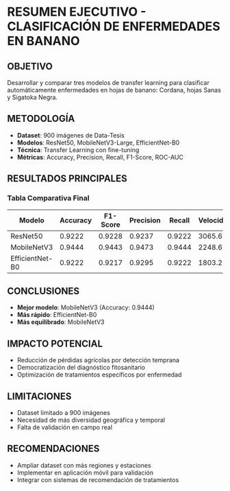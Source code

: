 # RESUMEN EJECUTIVO - CLASIFICACIÓN DE ENFERMEDADES EN BANANO

## OBJETIVO
Desarrollar y comparar tres modelos de transfer learning para clasificar automáticamente enfermedades en hojas de banano: Cordana, hojas Sanas y Sigatoka Negra.

## METODOLOGÍA
- **Dataset**: 900 imágenes de Data-Tesis
- **Modelos**: ResNet50, MobileNetV3-Large, EfficientNet-B0
- **Técnica**: Transfer Learning con fine-tuning
- **Métricas**: Accuracy, Precision, Recall, F1-Score, ROC-AUC

## RESULTADOS PRINCIPALES

### Tabla Comparativa Final
| Modelo | Accuracy | F1-Score | Precision | Recall | Velocidad |
|--------|----------|----------|-----------|---------|-----------|
| ResNet50 | 0.9222 | 0.9228 | 0.9237 | 0.9222 | 3065.6 |
| MobileNetV3 | 0.9444 | 0.9443 | 0.9473 | 0.9444 | 2248.6 |
| EfficientNet-B0 | 0.9222 | 0.9217 | 0.9295 | 0.9222 | 1803.2 |

## CONCLUSIONES
- **Mejor modelo**: MobileNetV3 (Accuracy: 0.9444)
- **Más rápido**: EfficientNet-B0
- **Más equilibrado**: MobileNetV3

## IMPACTO POTENCIAL
- Reducción de pérdidas agrícolas por detección temprana
- Democratización del diagnóstico fitosanitario
- Optimización de tratamientos específicos por enfermedad

## LIMITACIONES
- Dataset limitado a 900 imágenes
- Necesidad de más diversidad geográfica y temporal
- Falta de validación en campo real

## RECOMENDACIONES
- Ampliar dataset con más regiones y estaciones
- Implementar en aplicación móvil para validación
- Integrar con sistemas de recomendación de tratamientos
